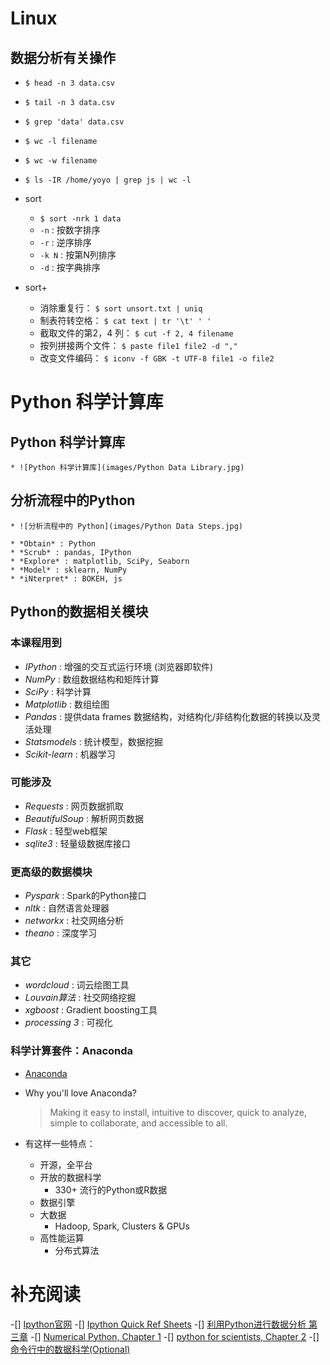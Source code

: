 ﻿
# Linux

## 数据分析有关操作

* `$ head -n 3 data.csv`
* `$ tail -n 3 data.csv`
* `$ grep 'data' data.csv`
* `$ wc -l filename`
* `$ wc -w filename`
* `$ ls -IR /home/yoyo | grep js | wc -l`

* sort
    * `$ sort -nrk 1 data`
    * `-n` : 按数字排序
    * `-r` : 逆序排序
    * `-k N` : 按第N列排序
    * `-d` : 按字典排序
    
* sort+
    * 消除重复行： `$ sort unsort.txt | uniq`
    * 制表符转空格： `$ cat text | tr '\t' ' '`
    * 截取文件的第2，4 列： `$ cut -f 2, 4 filename`
    * 按列拼接两个文件： `$ paste file1 file2 -d ","`
    * 改变文件编码： `$ iconv -f GBK -t UTF-8 file1 -o file2`
    
    
    
# Python 科学计算库
    
## Python 科学计算库
    * ![Python 科学计算库](images/Python Data Library.jpg)
    
## 分析流程中的Python

    * ![分析流程中的 Python](images/Python Data Steps.jpg)
    
    * *Obtain* : Python
    * *Scrub* : pandas, IPython
    * *Explore* : matplotlib, SciPy, Seaborn
    * *Model* : sklearn, NumPy
    * *iNterpret* : BOKEH, js
    
## Python的数据相关模块

### 本课程用到
* *IPython* : 增强的交互式运行环境 (浏览器即软件)
* *NumPy* : 数组数据结构和矩阵计算
* *SciPy* : 科学计算
* *Matplotlib* : 数组绘图
* *Pandas* : 提供data frames 数据结构，对结构化/非结构化数据的转换以及灵活处理
* *Statsmodels* : 统计模型，数据挖掘
* *Scikit-learn* : 机器学习

### 可能涉及
* *Requests* : 网页数据抓取
* *BeautifulSoup* : 解析网页数据
* *Flask* : 轻型web框架
* *sqlite3* : 轻量级数据库接口
    
### 更高级的数据模块
* *Pyspark* : Spark的Python接口
* *nltk* : 自然语言处理器
* *networkx* : 社交网络分析
* *theano* : 深度学习

### 其它
* *wordcloud* : 词云绘图工具
* *Louvain算法* : 社交网络挖掘
* *xgboost* : Gradient boosting工具
* *processing 3* : 可视化

    
### 科学计算套件：Anaconda

* [Anaconda]()
* Why you'll love Anaconda?
    > Making it easy to install, intuitive to discover, quick to analyze, simple to collaborate, and accessible to all.
    
* 有这样一些特点：
    * 开源，全平台
    * 开放的数据科学
        * 330+ 流行的Python或R数据
    * 数据引擎
    * 大数据
        * Hadoop, Spark, Clusters & GPUs
    * 高性能运算
        * 分布式算法
    

# 补充阅读
-[] [Ipython官网](http://ipython.org/)
-[] [Ipython Quick Ref Sheets](https://damontallen.github.io/IPython-quick-ref-sheets/)
-[] [利用Python进行数据分析 第三章]()
-[] [Numerical Python, Chapter 1]()
-[] [python for scientists, Chapter 2]()
-[] [命令行中的数据科学(Optional)]()

    